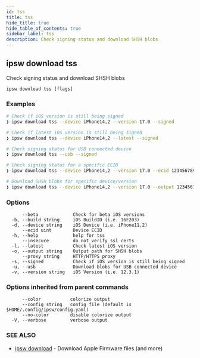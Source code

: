 ```yaml
---
id: tss
title: tss
hide_title: true
hide_table_of_contents: true
sidebar_label: tss
description: Check signing status and download SHSH blobs
---
```

## ipsw download tss

Check signing status and download SHSH blobs

```
ipsw download tss [flags]
```

### Examples

```bash
# Check if iOS version is still being signed
❯ ipsw download tss --device iPhone14,2 --version 17.0 --signed

# Check if latest iOS version is still being signed
❯ ipsw download tss --device iPhone14,2 --latest --signed

# Check signing status for USB connected device
❯ ipsw download tss --usb --signed

# Check signing status for a specific ECID
❯ ipsw download tss --device iPhone14,2 --version 17.0 --ecid 1234567890 --signed

# Download SHSH blobs for specific device/version
❯ ipsw download tss --device iPhone14,2 --version 17.0 --output 1234567890.shsh

```

### Options

```
      --beta             Check for beta iOS versions
  -b, --build string     iOS BuildID (i.e. 16F203)
  -d, --device string    iOS Device (i.e. iPhone11,2)
      --ecid uint        Device ECID
  -h, --help             help for tss
      --insecure         do not verify ssl certs
  -l, --latest           Check latest iOS version
  -o, --output string    Output path for SHSH blobs
      --proxy string     HTTP/HTTPS proxy
  -s, --signed           Check if iOS version is still being signed
  -u, --usb              Download blobs for USB connected device
  -v, --version string   iOS Version (i.e. 12.3.1)
```

### Options inherited from parent commands

```
      --color           colorize output
      --config string   config file (default is $HOME/.config/ipsw/config.yaml)
      --no-color        disable colorize output
  -V, --verbose         verbose output
```

### SEE ALSO

* [ipsw download](/docs/cli/ipsw/download)	 - Download Apple Firmware files (and more)

